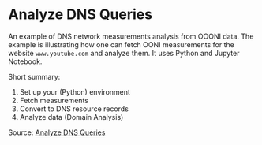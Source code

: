 # Analyze DNS Queries

An example of DNS network measurements analysis from OOONI data. The example is
illustrating how one can fetch OONI measurements for the website
`www.youtube.com` and analyze them. It uses Python and Jupyter Notebook.

Short summary:

1. Set up your (Python) environment
2. Fetch measurements
3. Convert to DNS resource records
4. Analyze data (Domain Analysis)

Source:
[Analyze DNS Queries](https://github.com/Jigsaw-Code/net-analysis/blob/master/netanalysis/dns/analysis/analyze_dns.md)
